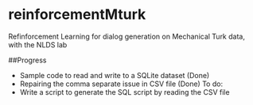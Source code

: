 # reinforcementMturk
Refinforcement Learning for dialog generation on Mechanical Turk data, with the NLDS lab 

##Progress
* Sample code to read and write to a SQLite dataset (Done)
* Repairing the comma separate issue in CSV file (Done)
To do:
* Write a script to generate the SQL script by reading the CSV file
